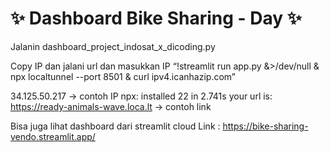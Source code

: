 # :sparkles: Dashboard Bike Sharing - Day :sparkles:

Jalanin
dashboard_project_indosat_x_dicoding.py

Copy IP dan jalani url dan masukkan IP
“!streamlit run app.py &>/dev/null & npx localtunnel --port 8501 & curl ipv4.icanhazip.com”

34.125.50.217 -> contoh IP
npx: installed 22 in 2.741s
your url is: https://ready-animals-wave.loca.lt -> contoh link


Bisa juga lihat dashboard dari streamlit cloud
Link : https://bike-sharing-vendo.streamlit.app/
